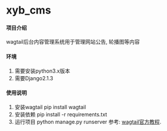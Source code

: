 # xyb_cms

#### 项目介绍

wagtail后台内容管理系统用于管理网站公告, 轮播图等内容

#### 环境

1. 需要安装python3.x版本
2. 需要Django2.1.3

#### 使用说明

1. 安装wagtail
    pip install wagtail
3. 安装依赖
    pip install -r requirements.txt
4. 运行项目
    python manage.py runserver
参考: [wagtail官方教程](http://docs.wagtail.io/en/v2.4/getting_started/tutorial.html).
